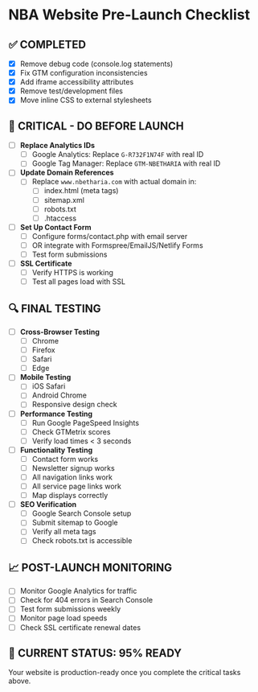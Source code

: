 # NBA Website Pre-Launch Checklist

## ✅ COMPLETED
- [x] Remove debug code (console.log statements)
- [x] Fix GTM configuration inconsistencies
- [x] Add iframe accessibility attributes
- [x] Remove test/development files
- [x] Move inline CSS to external stylesheets

## 🚨 CRITICAL - DO BEFORE LAUNCH
- [ ] **Replace Analytics IDs**
  - [ ] Google Analytics: Replace `G-R732F1N74F` with real ID
  - [ ] Google Tag Manager: Replace `GTM-NBETHARIA` with real ID
  
- [ ] **Update Domain References**
  - [ ] Replace `www.nbetharia.com` with actual domain in:
    - [ ] index.html (meta tags)
    - [ ] sitemap.xml
    - [ ] robots.txt
    - [ ] .htaccess

- [ ] **Set Up Contact Form**
  - [ ] Configure forms/contact.php with email server
  - [ ] OR integrate with Formspree/EmailJS/Netlify Forms
  - [ ] Test form submissions

- [ ] **SSL Certificate**
  - [ ] Verify HTTPS is working
  - [ ] Test all pages load with SSL

## 🔍 FINAL TESTING
- [ ] **Cross-Browser Testing**
  - [ ] Chrome
  - [ ] Firefox
  - [ ] Safari
  - [ ] Edge

- [ ] **Mobile Testing**
  - [ ] iOS Safari
  - [ ] Android Chrome
  - [ ] Responsive design check

- [ ] **Performance Testing**
  - [ ] Run Google PageSpeed Insights
  - [ ] Check GTMetrix scores
  - [ ] Verify load times < 3 seconds

- [ ] **Functionality Testing**
  - [ ] Contact form works
  - [ ] Newsletter signup works
  - [ ] All navigation links work
  - [ ] All service page links work
  - [ ] Map displays correctly

- [ ] **SEO Verification**
  - [ ] Google Search Console setup
  - [ ] Submit sitemap to Google
  - [ ] Verify all meta tags
  - [ ] Check robots.txt is accessible

## 📈 POST-LAUNCH MONITORING
- [ ] Monitor Google Analytics for traffic
- [ ] Check for 404 errors in Search Console
- [ ] Test form submissions weekly
- [ ] Monitor page load speeds
- [ ] Check SSL certificate renewal dates

## 🎯 CURRENT STATUS: 95% READY
Your website is production-ready once you complete the critical tasks above.
